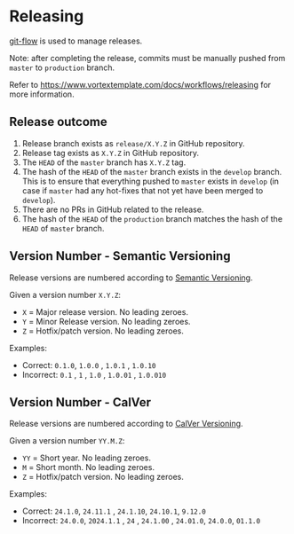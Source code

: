 # Releasing

[git-flow](https://danielkummer.github.io/git-flow-cheatsheet/) is used to
manage releases.

Note: after completing the release, commits must be manually pushed
from `master` to `production` branch.

Refer to https://www.vortextemplate.com/docs/workflows/releasing for more information.

## Release outcome

1. Release branch exists as `release/X.Y.Z` in GitHub repository.
2. Release tag exists as `X.Y.Z` in GitHub repository.
3. The `HEAD` of the `master` branch has `X.Y.Z` tag.
4. The hash of the `HEAD` of the `master` branch exists in the `develop` branch.
   This is to ensure that everything pushed to `master` exists in `develop` (in
   case if `master` had any hot-fixes that not yet have been merged
   to `develop`).
5. There are no PRs in GitHub related to the release.
6. The hash of the `HEAD` of the `production` branch matches the hash of
   the `HEAD` of `master` branch.

## Version Number - Semantic Versioning

Release versions are numbered according to [Semantic Versioning](https://semver.org/).

Given a version number `X.Y.Z`:

- `X` = Major release version. No leading zeroes.
- `Y` = Minor Release version. No leading zeroes.
- `Z` = Hotfix/patch version. No leading zeroes.

Examples:

- Correct: `0.1.0`, `1.0.0` , `1.0.1` , `1.0.10`
- Incorrect: `0.1` , `1` , `1.0` , `1.0.01` , `1.0.010`

## Version Number - CalVer

Release versions are numbered according to [CalVer Versioning](https://calver.org/).

Given a version number `YY.M.Z`:

- `YY` = Short year. No leading zeroes.
- `M` = Short month. No leading zeroes.
- `Z` = Hotfix/patch version. No leading zeroes.

Examples:

- Correct: `24.1.0`, `24.11.1` , `24.1.10`, `24.10.1`, `9.12.0`
- Incorrect: `24.0.0`, `2024.1.1` , `24` , `24.1.00` , `24.01.0`, `24.0.0`, `01.1.0`
